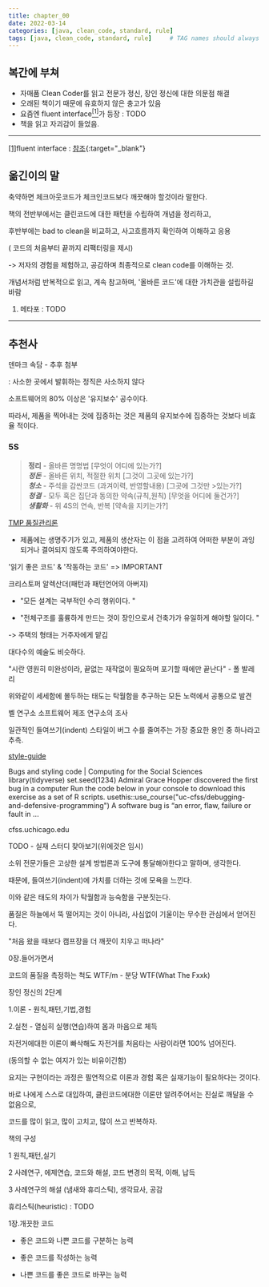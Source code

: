```yaml
---
title: chapter_00
date: 2022-03-14
categories: [java, clean_code, standard, rule]
tags: [java, clean_code, standard, rule]     # TAG names should always be lowercase
---
```


## 복간에 부쳐

- 자매품 Clean Coder를 읽고 전문가 정신, 장인 정신에 대한 의문점 해결
- 오래된 책이기 때문에 유효하지 않은 충고가 있음
- 요즘엔 fluent interface<a id="rfn-1" href="#fn-1"><sup>[1]</sup></a>가 등장 : TODO
- 책을 읽고 자괴감이 들었음.

---
<!-- 주석모음 -->
<a id="fn-1" href="#rfn-1">[1]</a>fluent interface : [참조](https://ko.wikipedia.org/wiki/%ED%94%8C%EB%A3%A8%EC%96%B8%ED%8A%B8_%EC%9D%B8%ED%84%B0%ED%8E%98%EC%9D%B4%EC%8A%A4){:target="_blank"}

## 옮긴이의 말

축약하면 체크아웃코드가 체크인코드보다 깨끗해야 할것이라 말한다.

책의 전반부에서는 클린코드에 대한 패턴을 수립하여 개념을 정리하고,

후반부에는 bad to clean을 비교하고, 사고흐름까지 확인하여 이해하고 응용

( 코드의 처음부터 끝까지 리팩터링을 제시)

-> 저자의 경험을 체험하고, 공감하며 최종적으로 clean code를 이해하는 것.

개념서처럼 반복적으로 읽고, 계속 참고하며, '올바른 코드'에 대한 가치관을 설립하길 바람

1) 메타포 : TODO

---

## 추천사

덴마크 속담 - 추후 첨부

: 사소한 곳에서 발휘하는 정직은 사소하지 않다

소프트웨어의 80% 이상은 '유지보수' 공수이다.

따라서, 제품을 찍어내는 것에 집중하는 것은 제품의 유지보수에 집중하는 것보다 비효율 적이다.

### 5S

> __정리__ - 올바른 명명법 [무엇이 어디에 있는가?]  
> ___정돈___ - 올바른 위치, 적절한 위치 [그것이 그곳에 있는가?]  
> ___청소___ - 주석을 감싼코드 (과겨이력, 반영할내용) [그곳에 그것만 >있는가?]  
> ___청결___ - 모두 혹은 집단과 동의한 약속(규칙,원칙) [무엇을 어디에 둘건가?]  
> ___생활화___ - 위 4S의 연속, 반복 [약속을 지키는가?]

[TMP 품질관리론](https://m.cafe.daum.net/yasungmi/LljJ/572)

- 제품에는 생명주기가 있고, 제품의 생산자는 이 점을 고려하여 어떠한 부분이 과잉되거나 결여되지 않도록 주의하여야한다.

'읽기 좋은 코드' & '작동하는 코드'  => IMPORTANT

크리스토퍼 알렉산더(패턴과 패턴언어의 아버지)

- "모든 설계는 국부적인 수리 행위이다. "

- "전체구조를 훌륭하게 만드는 것이 장인으로서 건축가가 유일하게 해야할 일이다. "

-> 주택의 형태는 거주자에게 맡김

대다수의 예술도 비슷하다.

"시란 영원히 미완성이라, 끝없는 재작없이 필요하며 포기할 때에만 끝난다" - 폴 발레리

위와같이 세세함에 몰두하는 태도는 탁월함을 추구하는 모든 노력에서 공통으로 발견

벨 연구소 소프트웨어 제조 연구소의 조사

일관적인 들여쓰기(indent) 스타일이 버그 수를 줄여주는 가장 중요한 용인 중 하나라고 추측.

[style-guide](https://cfss.uchicago.edu/notes/style-guide/)

Bugs and styling code | Computing for the Social Sciences
library(tidyverse) set.seed(1234) Admiral Grace Hopper discovered the first bug in a computer Run the code below in your console to download this exercise as a set of R scripts. usethis::use_course("uc-cfss/debugging-and-defensive-programming") A software bug is “an error, flaw, failure or fault in ...

cfss.uchicago.edu

TODO - 실재 스터디 찾아보기(위에것은 임시)

소위 전문가들은 고상한 설계 방법론과 도구에 통달해야한다고 말하며, 생각한다.

때문에, 들여쓰기(indent)에 가치를 더하는 것에 모욕을 느낀다.

이와 같은 태도의 차이가 탁월함과 능숙함을 구분짓는다.

품질은 하늘에서 뚝 떨어지는 것이 아니라, 사심없이 기울이는 무수한 관심에서 얻어진다.

"처음 왔을 때보다 캠프장을 더 깨끗이 치우고 떠나라"

0장.들어가면서

코드의 품질을 측정하는 척도 WTF/m - 분당 WTF(What The Fxxk)

장인 정신의 2단계

1.이론 - 원칙,패턴,기법,경험

2.실천 - 열심히 실행(연습)하여 몸과 마음으로 체득

자전거에대한 이론이 빠삭해도 자전거를 처음타는 사람이라면 100% 넘어진다.

(동의할 수 없는 여지가 있는 비유이긴함)

요지는 구현이라는 과정은 필연적으로 이론과 경험 혹은 실재기능이 필요하다는 것이다.

바로 나에게 스스로 대입하여, 클린코드에대한 이론만 알려주어서는 진실로 깨달을 수 없음으로,

코드를 많이 읽고, 많이 고치고, 많이 쓰고 반복하자.

책의 구성

1 원칙,패턴,실기

2 사례연구, 에제연습, 코드와 해설, 코드 변경의 목적, 이해, 납득

3 사례연구의 해설 (냄새와 휴리스틱), 생각묘사, 공감

휴리스틱(heuristic) : TODO

1장.개끗한 코드

- 좋은 코드와 나쁜 코드를 구분하는 능력

- 좋은 코드를 작성하는 능력

- 나쁜 코드를 좋은 코드로 바꾸는 능력
